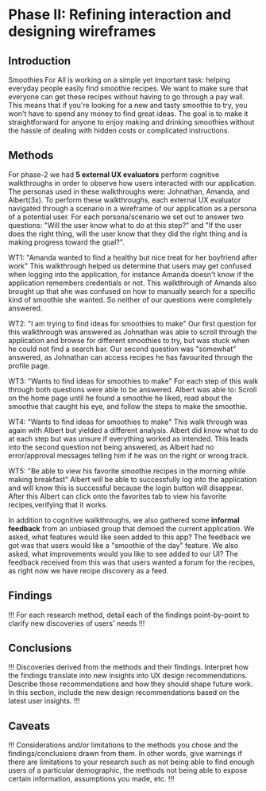 # Phase II: Refining interaction and designing wireframes

## Introduction

Smoothies For All is working on a simple yet important task: helping everyday people easily find smoothie recipes. We want to make sure that everyone can get these recipes without having to go through a pay wall. This means that if you're looking for a new and tasty smoothie to try, you won't have to spend any money to find great ideas. The goal is to make it straightforward for anyone to enjoy making and drinking smoothies without the hassle of dealing with hidden costs or complicated instructions.

## Methods

For phase-2 we had **5 external UX evaluators** perform cognitive walkthroughs in order to observe how users interacted with our application. The personas used in these walkthroughs were: Johnathan, Amanda, and Albert(3x). To perform these walkthroughs, each external UX evaluator navigated through a scenario in a wireframe of our application as a persona of a potential user. For each persona/scenario we set out to answer two questions: "Will the user know what to do at this step?" and "If the user does the right thing, will the user know that they did the right thing and is making progress toward the goal?".

WT1: "Amanda wanted to find a healthy but nice treat for her boyfriend after work" This walkthrough helped us determine that users may get confused when logging into the application, for instance Amanda doesn't know if the application remembers credentials or not. This walkthrough of Amanda also brought up that she was confused on how to manually search for a specific kind of smoothie she wanted. So neither of our questions were completely answered.

WT2: "I am trying to find ideas for smoothies to make" Our first question for this walkthrough was answered as Johnathan was able to scroll through the application and browse for different smoothies to try, but was stuck when he could not find a search bar. Our second question was "somewhat" answered, as Johnathan can access recipes he has favourited through the profile page.

WT3: "Wants to find ideas for smoothies to make" For each step of this walk through both questions were able to be answered. Albert was able to: Scroll on the home page until he found a smoothie he liked, read about the smoothie that caught his eye, and follow the steps to make the smoothie.

WT4: "Wants to find ideas for smoothies to make" This walk through was again with Albert but yielded a different analysis. Albert did know what to do at each step but was unsure if everything worked as intended. This leads into the second question not being answered, as Albert had no error/approval messages telling him if he was on the right or wrong track.

WT5: "Be able to view his favorite smoothie recipes in the morning while making breakfast" Albert will be able to successfully log into the application and will know this is successful because the login button will disappear. After this Albert can click onto the favorites tab to view his favorite recipes,verifying that it works.

In addition to cognitive walkthroughs, we also gathered some **informal feedback** from an unbiased group that demoed the current application. We asked, what features would like seen added to this app? The feedback we got was that users would like a "smoothie of the day" feature. We also asked, what improvements would you like to see added to our UI? The feedback received from this was that users wanted a forum for the recipes, as right now we have recipe discovery as a feed.


## Findings

!!! For each research method, detail each of the findings point-by-point to clarify new discoveries of users' needs !!!

## Conclusions

!!! Discoveries derived from the methods and their findings. Interpret how the findings translate into new insights into UX design recommendations. Describe those recommendations and how they should shape future work. In this section, include the new design recommendations based on the latest user insights. !!!

## Caveats

!!! Considerations and/or limitations to the methods you chose and the findings/conclusions drawn from them. In other words, give warnings if there are limitations to your research such as not being able to find enough users of a particular demographic, the methods not being able to expose certain information, assumptions you made, etc. !!!
